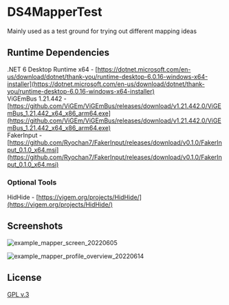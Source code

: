 # DS4MapperTest

Mainly used as a test ground for trying out different mapping ideas

## Runtime Dependencies

.NET 6 Desktop Runtime x64 - [https://dotnet.microsoft.com/en-us/download/dotnet/thank-you/runtime-desktop-6.0.16-windows-x64-installer](https://dotnet.microsoft.com/en-us/download/dotnet/thank-you/runtime-desktop-6.0.16-windows-x64-installer)  
ViGEmBus 1.21.442 - [https://github.com/ViGEm/ViGEmBus/releases/download/v1.21.442.0/ViGEmBus_1.21.442_x64_x86_arm64.exe](https://github.com/ViGEm/ViGEmBus/releases/download/v1.21.442.0/ViGEmBus_1.21.442_x64_x86_arm64.exe)  
FakerInput - [https://github.com/Ryochan7/FakerInput/releases/download/v0.1.0/FakerInput_0.1.0_x64.msi](https://github.com/Ryochan7/FakerInput/releases/download/v0.1.0/FakerInput_0.1.0_x64.msi)

### Optional Tools

HidHide - [https://vigem.org/projects/HidHide/](https://vigem.org/projects/HidHide/)

## Screenshots

![example_mapper_screen_20220605](https://user-images.githubusercontent.com/581968/172064947-bc3358c7-7ec3-4a5d-86f5-3715bd4638e7.png)

![example_mapper_profile_overview_20220614](https://raw.githubusercontent.com/Ryochan7/SteamControllerTest/master/example_mapper_profile_overview_20220614.png)

## License

[GPL v.3](https://www.gnu.org/licenses/gpl-3.0-standalone.html)

